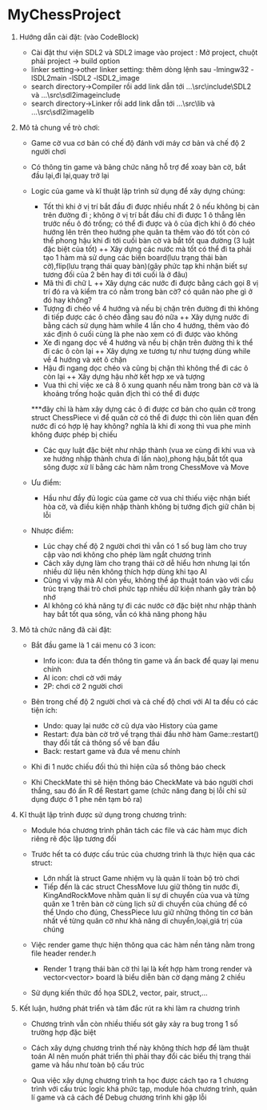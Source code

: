 # MyChessProject

1. Hướng dẫn cài đặt: (vào CodeBlock)
	- Cài đặt thư viện SDL2 và SDL2 image vào project : Mở project, chuột phải project -> build option
	+ linker setting->other linker setting: thêm dòng lệnh sau -lmingw32 -lSDL2main -lSDL2 -lSDL2_image
	+ search directory->Compiler rồi add link dẫn tới ...\src\include\SDL2 và ...\src\sdl2imageinclude
	+ search directory->Linker rồi add link dẫn tới ...\src\lib và ...\src\sdl2imagelib
	
2. Mô tả chung về trò chơi:
	- Game cờ vua cơ bản có chế độ đánh với máy cơ bản và chế độ 2 người chơi
	- Có thông tin game và bảng chức năng hỗ trợ để xoay bàn cờ, bắt đầu lại,đi lại,quay trở lại
	
	- Logic của game và kĩ thuật lập trình sử dụng để xây dựng chúng:
		+ Tốt thì khi ở vị trí bắt đầu đi được nhiều nhất 2 ô nếu không bị cản trên đường đi ; không ở vị trí bắt đầu chỉ đi được 1 ô thẳng lên trước nếu ô đó trống; có thể đi được và ô của địch khi ô đó chéo hướng lên trên theo hướng phe quân ta
		thêm vào đó tốt còn có thể phong hậu khi đi tới cuối bàn cờ và bắt tốt qua đường (3 luật đặc biệt của tốt)
			++ Xây dựng các nước mà tốt có thể đi ta phải tạo 1 hàm mà sử dụng các biến board(lưu trạng thái bàn cờ),flip(lưu trạng thái quay bàn)(gây phức tạp khi nhận biết sự tương đối của 2 bên hay đi tới cuối là ở đâu)
		+ Mã thì đi chữ L 
			++ Xây dựng các nước đi được bằng cách gọi 8 vị trí đó ra và kiểm tra có nằm trong bàn cờ? có quân nào phe gì ở đó hay không?
		+ Tượng đi chéo về 4 hướng và nếu bị chặn trên đường đi thì không đi tiếp được các ô chéo đằng sau đó nữa
			++ Xây dựng nước đi bằng cách sử dụng hàm while 4 lần cho 4 hướng, thêm vào đó xác định ô cuối cùng là phe nào xem có đi được vào không
		+ Xe đi ngang dọc về 4 hướng và nếu bị chặn trên đường thì k thể đi các ô còn lại
			++ Xây dựng xe tương tự như tượng dùng while về 4 hướng và xét ô chặn
		+ Hậu đi ngang dọc chéo và cũng bị chặn thì không thể đi các ô còn lại
			++ Xây dựng hậu nhờ kết hợp xe và tượng
		+ Vua thì chỉ việc xe cả 8 ô xung quanh nếu nằm trong bàn cờ và là khoảng trống hoặc quân địch thì có thể đi được
		
		***đây chỉ là hàm xây dựng các ô đi được cơ bản cho quân cờ trong struct ChessPiece vì để quân cờ có thể đi được thì còn liên quan đến nước đi có hợp lệ hay không? nghĩa là khi đi xong thì vua phe mình không được phép bị chiếu
	
	
		+ Các quy luật đặc biệt như nhập thành (vua xe cùng đi khi vua và xe hướng nhập thành chưa đi lần nào),phong hậu,bắt tốt qua sông được xử lí bằng các hàm nằm trong ChessMove và Move 
	
	- Ưu điểm:
		+ Hầu như đầy đủ logic của game cờ vua chỉ thiếu việc nhận biết hòa cờ, và điều kiện nhập thành không bị tướng địch giữ chân bị lỗi

		
	- Nhược điểm:
		+ Lúc chạy chế độ 2 người chơi thì vẫn có 1 số bug làm cho truy cập vào nơi không cho phép làm ngắt chương trình
		+ Cách xây dựng làm cho trạng thái cờ dễ hiểu hơn nhưng lại tốn nhiều dữ liệu nên không thích hợp dùng khi tạo AI
		+ Cũng vì vậy mà AI còn yếu, không thể áp thuật toán vào với cấu trúc trạng thái trò chơi phức tạp nhiều dữ kiện nhanh gây tràn bộ nhớ
		+ AI không có khả năng tự đi các nước cờ đặc biệt như nhập thành hay bắt tốt qua sông, vẫn có khả năng phong hậu
	
3. Mô tả chức năng đã cài đặt:
	- Bắt đầu game là 1 cái menu có 3 icon:
		+ Info icon: đưa ta đến thông tin game và ấn back để quay lại menu chính
		+ AI icon: chơi cờ với máy
		+ 2P: chơi cờ 2 người chơi
	
	- Bên trong chế độ 2 người chơi và cả chế độ chơi với AI ta đều có các tiện ích:
		+ Undo: quay lại nước cờ cũ dựa vào History của game 
		+ Restart: đưa bàn cờ trở về trạng thái đầu nhờ hàm Game::restart() thay đổi tất cả thông số về ban đầu
		+ Back: restart game và đưa về menu chính
		
	- Khi đi 1 nước chiếu đối thủ thì hiện cửa sổ thông báo check
	- Khi CheckMate thì sẽ hiện thông báo CheckMate và báo người chơi thắng, sau đó ấn R để Restart game
	(chức năng đang bị lỗi chỉ sử dụng được ở 1 phe nên tạm bỏ ra)

4. Kĩ thuật lập trình được sử dụng trong chương trình:
	- Module hóa chương trình phân tách các file và các hàm mục đích riêng rẽ độc lập tương đối
	
	- Trước hết ta có được cấu trúc của chương trình là thực hiện qua các struct:
		+ Lớn nhất là struct Game nhiệm vụ là quản lí toàn bộ trò chơi
		+ Tiếp đến là các struct ChessMove lưu giữ thông tin nước đi, KingAndRockMove nhằm quản lí sự di chuyển của vua và từng quân xe 1 trên bàn cờ
cùng lịch sử di chuyển của chúng để có thể Undo cho đúng, ChessPiece lưu giữ những thông tin cơ bản nhất về từng quân cờ như khả năng di chuyển,loại,giá trị của chúng
	
	- Việc render game thực hiện thông qua các hàm nền tảng nằm trong file header render.h
		+ Render 1 trạng thái bàn cờ thì lại là kết hợp hàm trong render và vector<vector<int>> board là biểu diễn bàn cờ dạng mảng 2 chiều
		
	- Sử dụng kiến thức đồ họa SDL2, vector, pair, struct,...
	
5. Kết luận, hướng phát triển và tâm đắc rút ra khi làm ra chương trình
	- Chương trình vẫn còn nhiều thiếu sót gây xảy ra bug trong 1 số trường hợp đặc biệt
	- Cách xây dựng chương trình thế này không thích hợp để làm thuật toán AI nên muốn phát triển thì phải thay đổi các biểu thị trạng thái game và hầu như toàn bộ cấu trúc
	
	- Qua việc xây dựng chương trình ta học được cách tạo ra 1 chương trình với cấu trúc logic khá phức tạp, module hóa chương trình, quản lí game và cả cách để Debug chương trình khi gặp lỗi
	